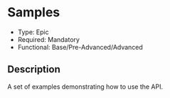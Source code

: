 # Samples

* Type: Epic
* Required: Mandatory
* Functional: Base/Pre-Advanced/Advanced

## Description

A set of examples demonstrating how to use the API. 
